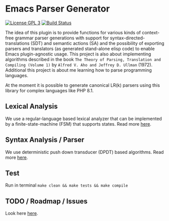 # Emacs Parser Generator

[![License GPL 3](https://img.shields.io/badge/license-GPL_3-green.svg)](https://www.gnu.org/licenses/gpl-3.0.txt)
[![Build Status](https://travis-ci.org/cjohansson/emacs-parser-generator.svg?branch=master)](https://travis-ci.org/cjohansson/emacs-parser-generator)

The idea of this plugin is to provide functions for various kinds of context-free grammar parser generations with support for syntax-directed-translations (SDT) and semantic actions (SA) and the possibility of exporting parsers and translators (as generated stand-alone elisp code) to enable Emacs plugin-agnostic usage. This project is also about implementing algorithms described in the book `The Theory of Parsing, Translation and Compiling (Volume 1)` by `Alfred V. Aho and Jeffrey D. Ullman` (1972). Additional this project is about me learning how to parse programming languages.

At the moment it is possible to generate canonical LR(k) parsers using this library for complex languages like PHP 8.1.

## Lexical Analysis

We use a regular-language based lexical analyzer that can be implemented by a finite-state-machine (FSM) that supports states. Read more [here](docs/Lexical-Analysis.md).

## Syntax Analysis / Parser

We use deterministic push down transducer (DPDT) based algorithms. Read more [here](docs/Syntax-Analysis.md).

## Test

Run in terminal `make clean && make tests && make compile`

## TODO / Roadmap / Issues

Look here [here](TODO.md).
